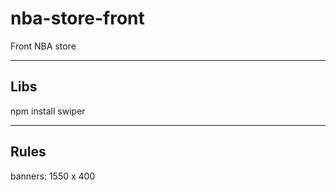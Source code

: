 # nba-store-front
Front NBA store

---

## Libs
npm install swiper

---

## Rules
banners: 1550 x 400